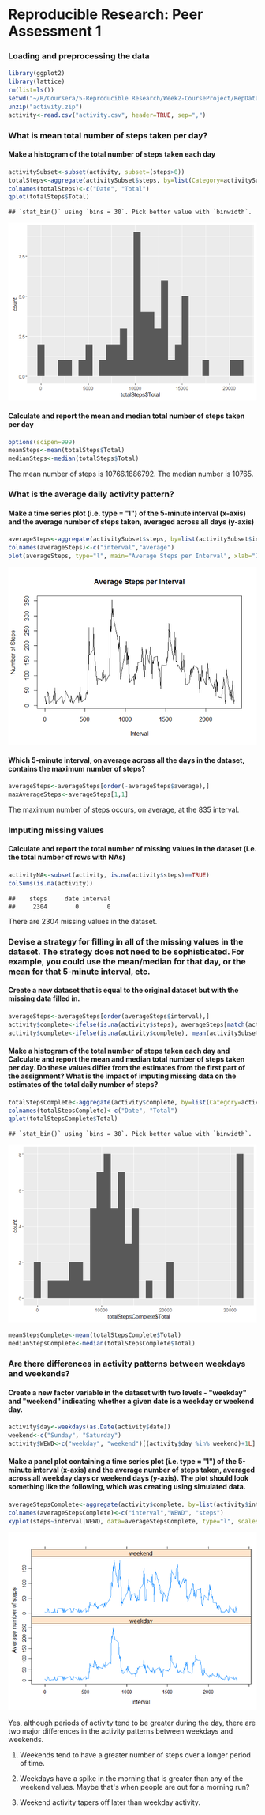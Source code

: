 # Reproducible Research: Peer Assessment 1

### Loading and preprocessing the data

```r
library(ggplot2)
library(lattice)
rm(list=ls())
setwd("~/R/Coursera/5-Reproducible Research/Week2-CourseProject/RepData_PeerAssessment1-master")
unzip("activity.zip")
activity<-read.csv("activity.csv", header=TRUE, sep=",")
```
### What is mean total number of steps taken per day?
#### Make a histogram of the total number of steps taken each day

```r
activitySubset<-subset(activity, subset=(steps>0))  
totalSteps<-aggregate(activitySubset$steps, by=list(Category=activitySubset$date), FUN=sum)
colnames(totalSteps)<-c("Date", "Total")
qplot(totalSteps$Total)
```

```
## `stat_bin()` using `bins = 30`. Pick better value with `binwidth`.
```

![](PA1_template_files/figure-html/unnamed-chunk-2-1.png)<!-- -->

#### Calculate and report the mean and median total number of steps taken per day

```r
options(scipen=999)
meanSteps<-mean(totalSteps$Total)
medianSteps<-median(totalSteps$Total)
```
The mean number of steps is 10766.1886792.  The median number is 10765.

### What is the average daily activity pattern?

#### Make a time series plot (i.e. type = "l") of the 5-minute interval (x-axis) and the average number of steps taken, averaged across all days (y-axis)

```r
averageSteps<-aggregate(activitySubset$steps, by=list(activitySubset$interval), FUN=mean)
colnames(averageSteps)<-c("interval","average")
plot(averageSteps, type="l", main="Average Steps per Interval", xlab="Interval", ylab="Number of Steps")
```

![](PA1_template_files/figure-html/unnamed-chunk-4-1.png)<!-- -->

#### Which 5-minute interval, on average across all the days in the dataset, contains the maximum number of steps?

```r
averageSteps<-averageSteps[order(-averageSteps$average),]
maxAverageSteps<-averageSteps[1,1]
```
The maximum number of steps occurs, on average, at the 835 interval.

### Imputing missing values

#### Calculate and report the total number of missing values in the dataset (i.e. the total number of rows with NAs)

```r
activityNA<-subset(activity, is.na(activity$steps)==TRUE)
colSums(is.na(activity))
```

```
##    steps     date interval 
##     2304        0        0
```
There are 2304 missing values in the dataset.

### Devise a strategy for filling in all of the missing values in the dataset. The strategy does not need to be sophisticated. For example, you could use the mean/median for that day, or the mean for that 5-minute interval, etc.
#### Create a new dataset that is equal to the original dataset but with the missing data filled in.

```r
averageSteps<-averageSteps[order(averageSteps$interval),]
activity$complete<-ifelse(is.na(activity$steps), averageSteps[match(activity$interval, averageSteps$interval),2] ,activity$steps)
activity$complete<-ifelse(is.na(activity$complete), mean(activitySubset$steps) ,activity$complete)
```

#### Make a histogram of the total number of steps taken each day and Calculate and report the mean and median total number of steps taken per day. Do these values differ from the estimates from the first part of the assignment? What is the impact of imputing missing data on the estimates of the total daily number of steps?

```r
totalStepsComplete<-aggregate(activity$complete, by=list(Category=activity$date), FUN=sum)
colnames(totalStepsComplete)<-c("Date", "Total")
qplot(totalStepsComplete$Total)
```

```
## `stat_bin()` using `bins = 30`. Pick better value with `binwidth`.
```

![](PA1_template_files/figure-html/unnamed-chunk-8-1.png)<!-- -->

```r
meanStepsComplete<-mean(totalStepsComplete$Total)
medianStepsComplete<-median(totalStepsComplete$Total)
```
### Are there differences in activity patterns between weekdays and weekends?

#### Create a new factor variable in the dataset with two levels - "weekday" and "weekend" indicating whether a given date is a weekday or weekend day.

```r
activity$day<-weekdays(as.Date(activity$date))
weekend<-c("Sunday", "Saturday")
activity$WEWD<-c("weekday", "weekend")[(activity$day %in% weekend)+1L]
```
#### Make a panel plot containing a time series plot (i.e. type = "l") of the 5-minute interval (x-axis) and the average number of steps taken, averaged across all weekday days or weekend days (y-axis). The plot should look something like the following, which was creating using simulated data.

```r
averageStepsComplete<-aggregate(activity$complete, by=list(activity$interval, activity$WEWD), FUN=mean)
colnames(averageStepsComplete)<-c("interval","WEWD", "steps")
xyplot(steps~interval|WEWD, data=averageStepsComplete, type="l", scales=list(y=list(relation="free")),layout=c(1,2), ylab="Average number of steps")
```

![](PA1_template_files/figure-html/unnamed-chunk-10-1.png)<!-- -->

Yes, although periods of activity tend to be greater during the day, there are two major differences in the activity patterns between weekdays and weekends.

1. Weekends tend to have a greater number of steps over a longer period of time.

2. Weekdays have a spike in the morning that is greater than any of the weekend values.  Maybe that's when people are out for a morning run?

3. Weekend activity tapers off later than weekday activity.

